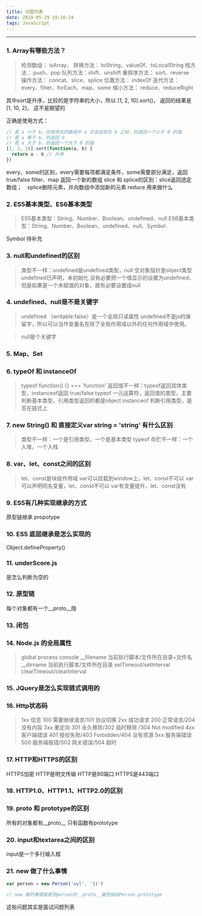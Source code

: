 ```yaml
---
title: 问题列表
date: 2018-05-29 19:18:24
tags: JavaScript
---
```


------

### 1. Array有哪些方法？
> 检测数组： isArray、
> 转换方法： toString、valueOf、toLocalString
> 栈方法： push、pop
> 队列方法：shift、unshift
> 重排序方法： sort、reverse
> 操作方法： concat、slice、splice
> 位置方法： indexOf
> 迭代方法： every、filter、forEach、map、some
> 缩小方法： reduce、reduceRight

其中sort是升序，比较的是字符串的大小，所以 [1, 2, 10].sort()， 返回的结果是 [1, 10, 2]， 这不是期望的
<!--more-->
正确是使用方式：
```javascript
// 若 a 小于 b，在排序后的数组中 a 应该出现在 b 之前，则返回一个小于 0 的值
// 若 a 等于 b，则返回 0
// 若 a 大于 b，则返回一个大于 0 的值
[1, 2, 10].sort(function(a, b) {
  return a - b // 升序
})
```
every、some的区别，every需要每项都满足条件，some需要部分满足，返回true/false
filter、map 返回一个新的数组
slice 和 splice的区别：slice返回选定数组；　splice删除元素，并向数组中添加新的元素
reduce 用来做什么
### 2. ES5基本类型、ES6基本类型
> ES5基本类型：String、Number、Boolean、undefined、null
> ES6基本类型：String、Number、Boolean、undefined、null、Symbol

Symbol 待补充
### 3. null和undefined的区别
> 类型不一样：undefined是undefined类型，null 空对象指针是object类型
> undefined已声明，未初始化
> 没有必要把一个值显示的设置为undefined，但是如果是一个未赋值的对象，就有必要设置成null

### 4. undefined、null是不是关键字
> undefined （writable:false）是一个全局只读属性
> undefined不是js的保留字，所以可以当作变量名在除了全局作用域以外的任何作用域中使用。

> null是个关键字

### 5. Map、Set

### 6. typeOf 和 instanceOf
> typeof function() {} === 'function'
> 返回值不一样：typeof返回具体类型，instanceof返回 true/false
> typeof 一元运算符，返回值的类型，主要判断基本类型，引用类型返回的都是object
> instanceof 判断引用类型，是否在链式上

### 7. new String() 和 直接定义var string = 'string' 有什么区别
> 类型不一样：一个是引用类型，一个是基本类型 typeof
> 存贮不一样：一个入堆，一个入栈

### 8. var、let、const之间的区别
> let、const是块级作用域
> var可以挂载到window上，let、const不可以
> var可以声明同名变量，let、const不可以
> var有变量提升，let、const没有

### 9. ES5有几种实现继承的方式
原型链继承 propotype

### 10. ES5 底层继承是怎么实现的
Object.defineProperty()
### 11. underScore.js 
是怎么判断为空的

### 12. 原型链
每个对象都有一个__proto__隐

### 13. 闭包

### 14. Node.js 的全局属性
> global
> process
> console
> __filename 当前执行脚本/文件所在目录+文件名   
> __dirname 当前执行脚本/文件所在目录
> setTimeout/setInterval
> clearTimeout/clearInterval

### 15. JQuery是怎么实现链式调用的

### 16. Http状态码

> 1xx 信息 100 需要继续请求/101 协议切换
> 2xx 成功请求 200 正常请求/204 没有内容
> 3xx 重定向 301 永久移除/302 临时移除 /304 Not modified
> 4xx 客户端错误 401 授权失败/403 Forbidden/404 没有资源
> 5xx 服务端错误 500 服务端报错/502 网关错误/504 超时

### 17. HTTP和HTTPS的区别
HTTPS加密 HTTP是明文传输
HTTP是80端口 HTTPS是443端口

### 18. HTTP1.0、HTTP1.1、HTTP2.0的区别

### 19. __proto__ 和 prototype的区别
所有的对象都有__proto__
只有函数有prototype

### 20. input和textarea之间的区别
input是一个多行输入框

### 21. new 做了什么事情
```javascript
var person = new Person('wyl', '11')

// new 做的事情就是将person的__proto__属性指向Person.prototype
```
这些问题其实是面试问题列表